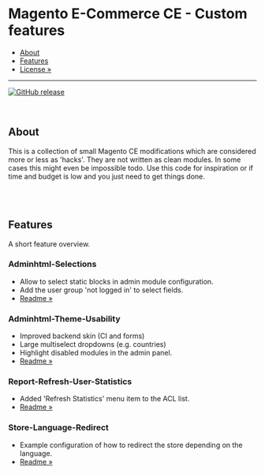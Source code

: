 # Magento E-Commerce CE - Custom features

- [About](#about)
- [Features](#features)
- [License »](/LICENSE.md)

---

[![GitHub release](https://img.shields.io/github/release/TheRemoteCoder/Magento-Ecommerce-CE--Custom-Features.svg)](https://github.com/TheRemoteCoder/Magento-Ecommerce-CE--Custom-Features/releases)

<br>


## About

This is a collection of small Magento CE modifications which are considered more or less as 'hacks'. They are not written as clean modules. In some cases this might even be impossible todo. Use this code for inspiration or if time and budget is low and you just need to get things done.


<br><br>

## Features

A short feature overview.

### Adminhtml-Selections

- Allow to select static blocks in admin module configuration.
- Add the user group 'not logged in' to select fields.
- [Readme »](/Adminhtml-Selections/README.md)

### Adminhtml-Theme-Usability

- Improved backend skin (CI and forms)
- Large multiselect dropdowns (e.g. countries)
- Highlight disabled modules in the admin panel.
- [Readme »](/Adminhtml-Theme-Usability/README.md)

### Report-Refresh-User-Statistics

- Added 'Refresh Statistics' menu item to the ACL list.
- [Readme »](/Report-Refresh-User-Statistics/README.md)

### Store-Language-Redirect

- Example configuration of how to redirect the store depending on the language.
- [Readme »](/Store-Language-Redirect/README.md)

